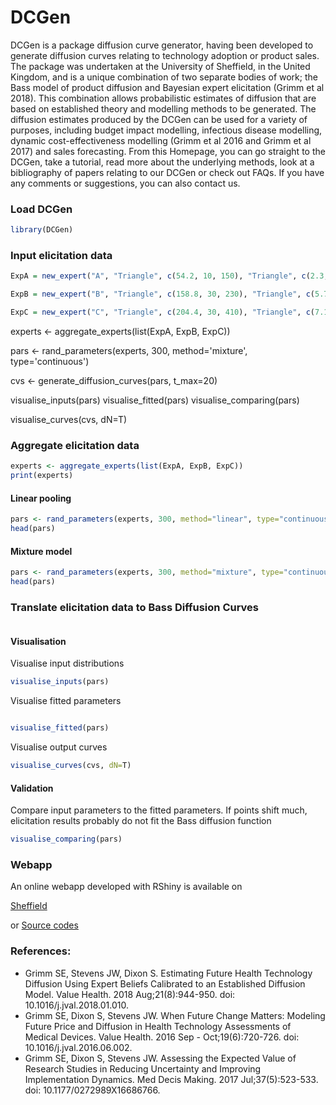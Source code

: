 # DCGen

DCGen is a package diffusion curve generator, having been developed to generate diffusion curves relating to technology adoption or product sales.  The package was undertaken at the University of Sheffield, in the United Kingdom, and is a unique combination of two separate bodies of work; the Bass model of product diffusion and Bayesian expert elicitation (Grimm et al 2018).  This combination allows probabilistic estimates of diffusion that are based on established theory and modelling methods to be generated.
The diffusion estimates produced by the DCGen can be used for a variety of purposes, including budget impact modelling, infectious disease modelling, dynamic cost-effectiveness modelling (Grimm et al 2016 and Grimm et al 2017) and sales forecasting.
From this Homepage, you can go straight to the DCGen, take a tutorial, read more about the underlying methods, look at a bibliography of papers relating to our DCGen or check out FAQs.  If you have any comments or suggestions, you can also contact us.


### Load DCGen
```r
library(DCGen)

```


### Input elicitation data

```r
ExpA = new_expert("A", "Triangle", c(54.2, 10, 150), "Triangle", c(2.3, 0, 5), "Triangle", c(5.1, 3, 8))

ExpB = new_expert("B", "Triangle", c(158.8, 30, 230), "Triangle", c(5.7, 2, 15), "Triangle", c(9.9, 7, 13))

ExpC = new_expert("C", "Triangle", c(204.4, 30, 410), "Triangle", c(7.1, 2, 10), "Triangle", c(3.5, 2, 6))


```


experts <- aggregate_experts(list(ExpA, ExpB, ExpC))


pars <- rand_parameters(experts, 300, method='mixture', type='continuous')

cvs <- generate_diffusion_curves(pars, t_max=20)


visualise_inputs(pars)
visualise_fitted(pars)
visualise_comparing(pars)

visualise_curves(cvs, dN=T)

### Aggregate elicitation data
```r
experts <- aggregate_experts(list(ExpA, ExpB, ExpC))
print(experts)

```

#### Linear pooling

```r
pars <- rand_parameters(experts, 300, method="linear", type="continuous")
head(pars)

```

#### Mixture model

```r
pars <- rand_parameters(experts, 300, method="mixture", type="continuous")
head(pars)

```


### Translate elicitation data to Bass Diffusion Curves
```r

```

#### Visualisation

Visualise input distributions

```r
visualise_inputs(pars)
```

Visualise fitted parameters

```r

visualise_fitted(pars)
```

Visualise output curves

```r
visualise_curves(cvs, dN=T)
```

#### Validation

Compare input parameters to the fitted parameters.
If points shift much, elicitation results probably do not fit the Bass diffusion function

```r
visualise_comparing(pars)
```


### Webapp

An online webapp developed with RShiny is available on 

[Sheffield]()

or [Source codes](https://github.com/Sheffield-Diffusion-Curve/DCGApp)


### References:
* Grimm SE, Stevens JW, Dixon S.  Estimating Future Health Technology Diffusion Using Expert Beliefs Calibrated to an Established Diffusion Model.  Value Health. 2018 Aug;21(8):944-950. doi: 10.1016/j.jval.2018.01.010.
* Grimm SE, Dixon S, Stevens JW. When Future Change Matters: Modeling Future Price and Diffusion in Health Technology Assessments of Medical Devices. Value Health. 2016 Sep - Oct;19(6):720-726. doi: 10.1016/j.jval.2016.06.002.
* Grimm SE, Dixon S, Stevens JW. Assessing the Expected Value of Research Studies in Reducing Uncertainty and Improving Implementation Dynamics. Med Decis Making. 2017 Jul;37(5):523-533. doi: 10.1177/0272989X16686766. 
